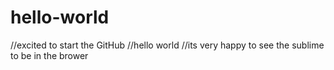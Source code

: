# hello-world
//excited to start the GitHub
//hello world
//its very happy to see the sublime to be in the brower
